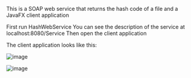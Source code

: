 This is a SOAP web service that returns the hash code of a file and a JavaFX client application

First run HashWebService
You can see the description of the service at localhost:8080/Service
Then open the client application


The client application looks like this:


![image](https://user-images.githubusercontent.com/70478590/209511433-4c15db84-7e38-4196-be02-1396a2be14df.png)



![image](https://user-images.githubusercontent.com/70478590/209511857-d6489a62-35f4-4b80-aff8-c0309f3f114d.png)
